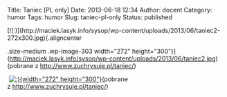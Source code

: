 Title: Taniec [PL only]
Date: 2013-06-18 12:34
Author: docent
Category: humor
Tags: humor
Slug: taniec-pl-only
Status: published

<!--:en-->[![:)](http://maciek.lasyk.info/sysop/wp-content/uploads/2013/06/taniec2-272x300.jpg){.aligncenter
.size-medium .wp-image-303 width="272"
height="300"}](http://maciek.lasyk.info/sysop/wp-content/uploads/2013/06/taniec2.jpg)(pobrane
z <http://www.zuchrysuje.pl/taniec/>)

 <!--:--><!--:pl-->[![:)](http://maciek.lasyk.info/sysop/wp-content/uploads/2013/06/taniec2-272x300.jpg){width="272"
height="300"}](http://maciek.lasyk.info/sysop/wp-content/uploads/2013/06/taniec2.jpg)(pobrane
z <http://www.zuchrysuje.pl/taniec/>)<!--:-->
